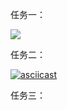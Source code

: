 任务一：

![](http://www.plantuml.com/plantuml/png/bL8zKYin3Evz2fVllSnUu5KXJHgA304QXiBP5Oi7hxtZ7o1aKj9HS0_EbNiWHrPsmsIOIILPihyVMTCGbO-fCqBR2Fv1rI2N3hEDc3mxtKZZLFFdRpa4vsC-BAFNjfKjn8LH5YjR8MgZGf2pj5ePME8zy59tlO4ER0oCMI7BtRrKeYeGFRu_Pgg8wKNrPz3E0Txs-1lq4tMzBHKP7u4oCVdPGfXhxcRU8Ilompwm1eXK7Wansi8DocGtwAnNFW2fAqxWjKuHIEmmuqjj5GvARWRuXGiwQcSp0UUoFQuZG2xTAfC8akmZ6Y1I3fcNNsGz9Gs5fqynup0zOetyH4V9w0P2H7VXlLgFnyq4E716CXJ5M2qxepia66pgvDmbtupNezoW1P6UGajXDHWws1dz9c6XaNqoMryf-qI3yfYTT7VUp0_x-Ej7bAMggd-qw_zt7--xpoz1ydAPdtE7pxd90-0U7k7a8p45swJEV0C0)

任务二：

[![asciicast](https://asciinema.org/a/JqWzINflDdXrMQxcB573ysdOI.svg)](https://asciinema.org/a/JqWzINflDdXrMQxcB573ysdOI)



任务三：









